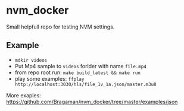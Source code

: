# nvm_docker

Small helpfull repo for testing NVM settings.

## Example

* `mdkir videos`
* Put Mp4 sample to `videos` forlder with name `file.mp4`  
* from repo root run: `make build_latest && make run`
* play some examples: `ffplay http://localhost:3030/hls/file_1v_1a.json/master.m3u8`

More exaples: https://github.com/Bragaman/nvm_docker/tree/master/examples/json
